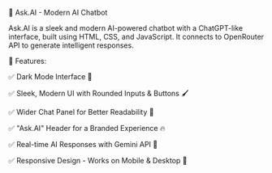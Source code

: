 🚀 Ask.AI - Modern AI Chatbot

Ask.AI is a sleek and modern AI-powered chatbot with a ChatGPT-like interface, built using HTML, CSS, and JavaScript. It connects to OpenRouter API to generate intelligent responses.

🔹 Features:

✅ Dark Mode Interface 🌙

✅ Sleek, Modern UI with Rounded Inputs & Buttons 🖌️

✅ Wider Chat Panel for Better Readability 📖

✅ "Ask.AI" Header for a Branded Experience 🔥

✅ Real-time AI Responses with Gemini API 🤖

✅ Responsive Design - Works on Mobile & Desktop 📱
